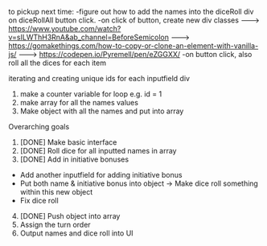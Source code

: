 to pickup next time: 
-figure out how to add the names into the diceRoll div on diceRollAll button click. 
  -on click of button, create new div classes
  ---> https://www.youtube.com/watch?v=sILWThH3RnA&ab_channel=BeforeSemicolon
  ---> https://gomakethings.com/how-to-copy-or-clone-an-element-with-vanilla-js/ 
  ---> https://codepen.io/Pyremell/pen/eZGGXX/ 
-on button click, also roll all the dices for each item





iterating and creating unique ids for each inputfield div
1. make a counter variable for loop e.g. id = 1
2. make array for all the names values
3. Make object with all the names and put into array


Overarching goals
1. [DONE] Make basic interface 
2. [DONE] Roll dice for all inputted names in array 
3. [DONE] Add in initiative bonuses
  - Add another inputfield for adding initiative bonus
  - Put both name & initiative bonus into object
    -> Make dice roll something within this new object
  - Fix dice roll
4. [DONE] Push object into array
5. Assign the turn order
6. Output names and dice roll into UI
